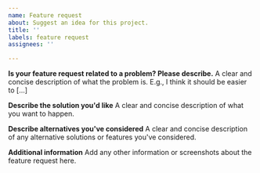 ```yaml
---
name: Feature request
about: Suggest an idea for this project.
title: ''
labels: feature request
assignees: ''

---
```


**Is your feature request related to a problem? Please describe.**
A clear and concise description of what the problem is. E.g., I think it should be easier to [...]

**Describe the solution you'd like**
A clear and concise description of what you want to happen.

**Describe alternatives you've considered**
A clear and concise description of any alternative solutions or features you've considered.

**Additional information**
Add any other information or screenshots about the feature request here.
